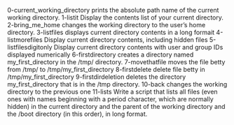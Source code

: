 0-current_working_directory prints the absolute path name of the current working directory.
1-listit Display the contents list of your current directory.
2-bring_me_home changes the working directory to the user’s home directory.
3-listfiles displays current directory contents in a long formait
4-listmorefiles Display current directory contents, including hidden files 
5-listfilesdigitonly Display current directory contents with user and group IDs displayed numerically
6-firstdirectory creates a directory named my_first_directory in the /tmp/ directory.
7-movethatfile moves the file betty from /tmp/ to /tmp/my_first_directory
8-firstdelete delete file betty in /tmp/my_first_directory
9-firstdirdeletion deletes the directory my_first_directory that is in the /tmp directory.
10-back changes the working directory to the previous one
11-lists Write a script that lists all files (even ones with names beginning with a period character, which are normally hidden) in the current directory and the parent of the working directory and the /boot directory (in this order), in long format.

